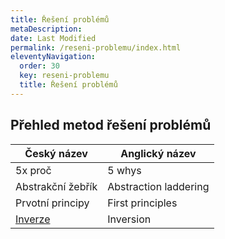```yaml
---
title: Řešení problémů
metaDescription: 
date: Last Modified 
permalink: /reseni-problemu/index.html
eleventyNavigation:
  order: 30
  key: reseni-problemu
  title: Řešení problémů
---
```

## Přehled metod řešení problémů

|Český název|Anglický název
|-|-|
|5x proč|5 whys|
|Abstrakční žebřík|Abstraction laddering|                             q
|Prvotní principy|First principles|
|[Inverze](/inverze/)|Inversion|